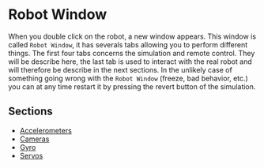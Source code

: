 # Robot Window

When you double click on the robot, a new window appears. This window is called
`Robot Window`, it has severals tabs allowing you to perform different things.
The first four tabs concerns the simulation and remote control. They will be
describe here, the last tab is used to interact with the real robot and will
therefore be describe in the next sections. In the unlikely case of something
going wrong with the `Robot Window` (freeze, bad behavior, etc.) you can at any
time restart it by pressing the revert button of the simulation.

## Sections
- [Accelerometers](accelerometers.md)
- [Cameras](cameras.md)
- [Gyro](gyro.md)
- [Servos](servos.md)
